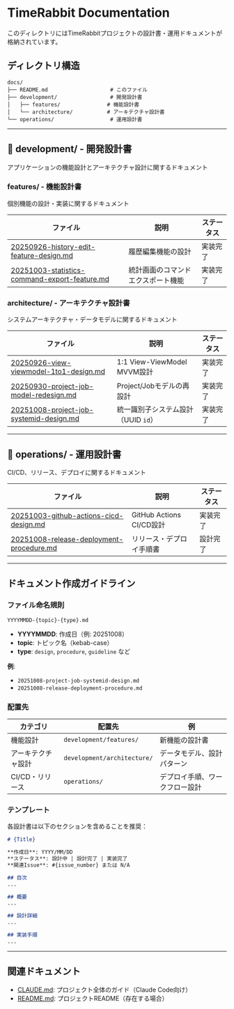 # TimeRabbit Documentation

このディレクトリにはTimeRabbitプロジェクトの設計書・運用ドキュメントが格納されています。

## ディレクトリ構造

```
docs/
├── README.md                    # このファイル
├── development/                 # 開発設計書
│   ├── features/               # 機能設計書
│   └── architecture/           # アーキテクチャ設計書
└── operations/                  # 運用設計書
```

---

## 📁 development/ - 開発設計書

アプリケーションの機能設計とアーキテクチャ設計に関するドキュメント

### features/ - 機能設計書

個別機能の設計・実装に関するドキュメント

| ファイル | 説明 | ステータス |
|---------|------|-----------|
| [20250926-history-edit-feature-design.md](development/features/20250926-history-edit-feature-design.md) | 履歴編集機能の設計 | 実装完了 |
| [20251003-statistics-command-export-feature.md](development/features/20251003-statistics-command-export-feature.md) | 統計画面のコマンドエクスポート機能 | 実装完了 |

### architecture/ - アーキテクチャ設計書

システムアーキテクチャ・データモデルに関するドキュメント

| ファイル | 説明 | ステータス |
|---------|------|-----------|
| [20250926-view-viewmodel-1to1-design.md](development/architecture/20250926-view-viewmodel-1to1-design.md) | 1:1 View-ViewModel MVVM設計 | 実装完了 |
| [20250930-project-job-model-redesign.md](development/architecture/20250930-project-job-model-redesign.md) | Project/Jobモデルの再設計 | 実装完了 |
| [20251008-project-job-systemid-design.md](development/architecture/20251008-project-job-systemid-design.md) | 統一識別子システム設計（UUID `id`） | 実装完了 |

---

## 📁 operations/ - 運用設計書

CI/CD、リリース、デプロイに関するドキュメント

| ファイル | 説明 | ステータス |
|---------|------|-----------|
| [20251003-github-actions-cicd-design.md](operations/20251003-github-actions-cicd-design.md) | GitHub Actions CI/CD設計 | 実装完了 |
| [20251008-release-deployment-procedure.md](operations/20251008-release-deployment-procedure.md) | リリース・デプロイ手順書 | 設計完了 |

---

## ドキュメント作成ガイドライン

### ファイル命名規則

```
YYYYMMDD-{topic}-{type}.md
```

- **YYYYMMDD**: 作成日（例: 20251008）
- **topic**: トピック名（kebab-case）
- **type**: `design`, `procedure`, `guideline` など

**例**:
- `20251008-project-job-systemid-design.md`
- `20251008-release-deployment-procedure.md`

### 配置先

| カテゴリ | 配置先 | 例 |
|---------|-------|---|
| 機能設計 | `development/features/` | 新機能の設計書 |
| アーキテクチャ設計 | `development/architecture/` | データモデル、設計パターン |
| CI/CD・リリース | `operations/` | デプロイ手順、ワークフロー設計 |

### テンプレート

各設計書は以下のセクションを含めることを推奨：

```markdown
# {Title}

**作成日**: YYYY/MM/DD
**ステータス**: 設計中 | 設計完了 | 実装完了
**関連Issue**: #{issue_number} または N/A

## 目次
...

## 概要
...

## 設計詳細
...

## 実装手順
...
```

---

## 関連ドキュメント

- [CLAUDE.md](../CLAUDE.md): プロジェクト全体のガイド（Claude Code向け）
- [README.md](../README.md): プロジェクトREADME（存在する場合）
